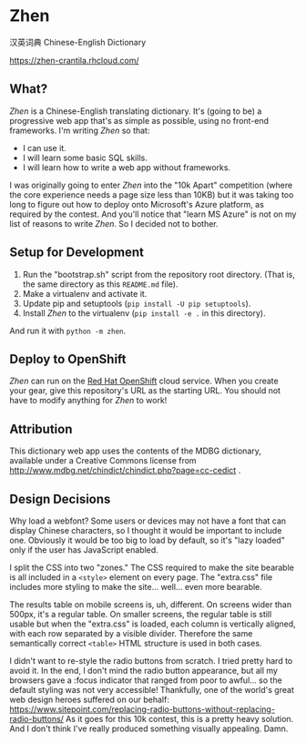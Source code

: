 Zhen
====

汉英词典 Chinese-English Dictionary

https://zhen-crantila.rhcloud.com/


What?
-----

*Zhen* is a Chinese-English translating dictionary. It's (going to be) a progressive web app that's
as simple as possible, using no front-end frameworks. I'm writing *Zhen* so that:

- I can use it.
- I will learn some basic SQL skills.
- I will learn how to write a web app without frameworks.

I was originally going to enter *Zhen* into the "10k Apart" competition (where the core experience
needs a page size less than 10KB) but it was taking too long to figure out how to deploy onto
Microsoft's Azure platform, as required by the contest. And you'll notice that "learn MS Azure" is
not on my list of reasons to write *Zhen*. So I decided not to bother.


Setup for Development
---------------------

1. Run the "bootstrap.sh" script from the repository root directory. (That is, the same directory
   as this `README.md` file).
1. Make a virtualenv and activate it.
1. Update pip and setuptools (`pip install -U pip setuptools`).
1. Install *Zhen* to the virtualenv (`pip install -e .` in this directory).

And run it with `python -m zhen`.


Deploy to OpenShift
-------------------

*Zhen* can run on the [Red Hat OpenShift](https://openshift.redhat.com/) cloud service. When you
create your gear, give this repository's URL as the starting URL. You should not have to modify
anything for *Zhen* to work!


Attribution
-----------

This dictionary web app uses the contents of the MDBG dictionary, available under a Creative Commons
license from http://www.mdbg.net/chindict/chindict.php?page=cc-cedict .


Design Decisions
----------------

Why load a webfont? Some users or devices may not have a font that can display Chinese characters,
so I thought it would be important to include one. Obviously it would be too big to load by default,
so it's "lazy loaded" only if the user has JavaScript enabled.

I split the CSS into two "zones." The CSS required to make the site bearable is all included in a
`<style>` element on every page. The "extra.css" file includes more styling to make the site...
well... even more bearable.

The results table on mobile screens is, uh, different. On screens wider than 500px, it's a regular
table. On smaller screens, the regular table is still usable but when the "extra.css" is loaded,
each column is vertically aligned, with each row separated by a visible divider. Therefore the same
semantically correct `<table>` HTML structure is used in both cases.

I didn't want to re-style the radio buttons from scratch. I tried pretty hard to avoid it. In the
end, I don't mind the radio button appearance, but all my browsers gave a :focus indicator that
ranged from poor to awful... so the default styling was not very accessible! Thankfully, one of
the world's great web design heroes suffered on our behalf:
https://www.sitepoint.com/replacing-radio-buttons-without-replacing-radio-buttons/
As it goes for this 10k contest, this is a pretty heavy solution. And I don't think I've really
produced something visually appealing. Damn.
